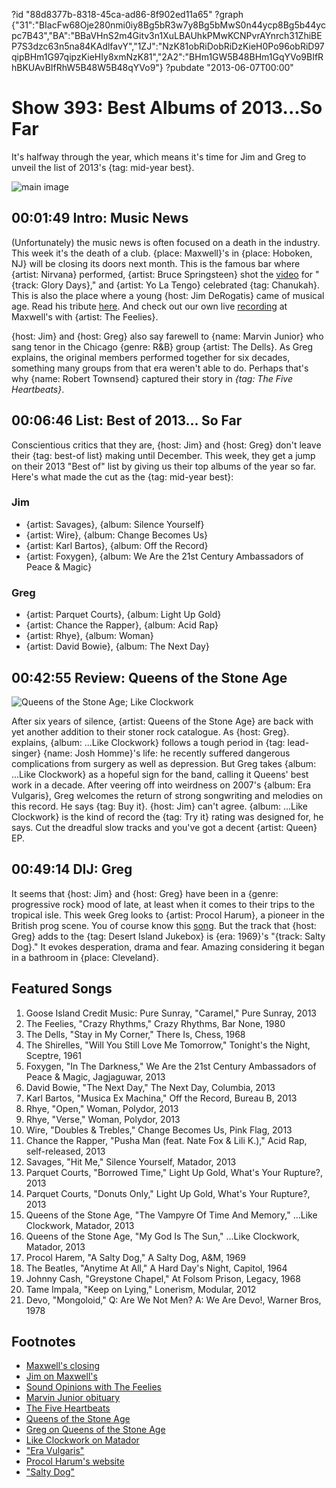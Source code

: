 ?id "88d8377b-8318-45ca-ad86-8f902ed11a65"
?graph {"31":"BIacFw68Oje280nmi0iy8Bg5bR3w7y8Bg5bMwS0n44ycp8Bg5b44ycpc7B43","BA":"BBaVHnS2m4Gitv3n1XuLBAUhkPMwKCNPvrAYnrch31ZhiBEP7S3dzc63n5na84KAdlfavY","1ZJ":"NzK81obRiDobRiDzKieH0Po96obRiD97qipBHm1G97qipzKieHIy8xmNzK81","2A2":"BHm1GW5B48BHm1GqYVo9BIfRhBKUAvBIfRhW5B48W5B48qYVo9"}
?pubdate "2013-06-07T00:00"

# Show 393: Best Albums of 2013...So Far
It's halfway through the year, which means it's time for Jim and Greg to unveil the list of 2013's {tag: mid-year best}. 

![main image](https://static.soundopinions.org/images/2013/bestof2013sofar.jpg)

## 00:01:49 Intro: Music News
(Unfortunately) the music news is often focused on a death in the industry. This week it's the death of a club. {place: Maxwell}'s in {place: Hoboken, NJ} will be closing its doors next month. This is the famous bar where {artist: Nirvana} performed, {artist: Bruce Springsteen} shot the [video](http://www.youtube.com/watch?v=6vQpW9XRiyM) for "{track: Glory Days}," and {artist: Yo La Tengo} celebrated {tag: Chanukah}. This is also the place where a young {host: Jim DeRogatis} came of musical age. Read his tribute [here](http://www.wbez.org/blogs/jim-derogatis/2013-06/rip-maxwell%e2%80%99s-requiem-rock-club-107531). And check out our own live [recording](http://www.soundopinions.org/show/138) at Maxwell's with {artist: The Feelies}.

{host: Jim} and {host: Greg} also say farewell to {name: Marvin Junior} who sang tenor in the Chicago {genre: R&B} group {artist: The Dells}. As Greg explains, the original members performed together for six decades, something many groups from that era weren't able to do. Perhaps that's why {name: Robert Townsend} captured their story in *{tag: The Five Heartbeats}*.

## 00:06:46 List: Best of 2013... So Far
Conscientious critics that they are, {host: Jim} and {host: Greg} don't leave their {tag: best-of list} making until December. This week, they get a jump on their 2013 "Best of" list by giving us their top albums of the year so far. Here's what made the cut as the {tag: mid-year best}:

### Jim 
- {artist: Savages}, {album: Silence Yourself}
- {artist: Wire}, {album: Change Becomes Us}
- {artist: Karl Bartos}, {album: Off the Record}
- {artist: Foxygen}, {album: We Are the 21st Century Ambassadors of Peace & Magic}

### Greg
- {artist: Parquet Courts}, {album: Light Up Gold}
- {artist: Chance the Rapper}, {album: Acid Rap}
- {artist: Rhye}, {album: Woman}
- {artist: David Bowie}, {album: The Next Day}

## 00:42:55 Review: Queens of the Stone Age

![Queens of the Stone Age; Like Clockwork](https://static.soundopinions.org/assets/393/1ZJ0.jpg "https://itunes.apple.com/us/album/...like-clockwork/id630719740?uo=4")

After six years of silence, {artist: Queens of the Stone Age} are back with yet another addition to their stoner rock catalogue. As {host: Greg}. explains, {album: ...Like Clockwork} follows a tough period in {tag: lead-singer} {name: Josh Homme}'s life: he recently suffered dangerous complications from surgery as well as depression. But Greg takes {album: ...Like Clockwork} as a hopeful sign for the band, calling it Queens' best work in a decade. After veering off into weirdness on 2007's {album: Era Vulgaris}, Greg welcomes the return of strong songwriting and melodies on this record. He says {tag: Buy it}. {host: Jim} can't agree. {album: ...Like Clockwork} is the kind of record the {tag: Try it} rating was designed for, he says. Cut the dreadful slow tracks and you've got a decent {artist: Queen} EP.

##  00:49:14 DIJ: Greg
It seems that {host: Jim} and {host: Greg} have been in a {genre: progressive rock} mood of late, at least when it comes to their trips to the tropical isle. This week Greg looks to {artist: Procol Harum}, a pioneer in the British prog scene. You of course know this [song](http://www.youtube.com/embed/5T7WujWrn7c). But the track that {host: Greg} adds to the {tag: Desert Island Jukebox} is {era: 1969}'s "{track: Salty Dog}." It evokes desperation, drama and fear. Amazing considering it began in a bathroom in {place: Cleveland}.

## Featured Songs
1. Goose Island Credit Music: Pure Sunray, "Caramel," Pure Sunray, 2013
2. The Feelies, "Crazy Rhythms," Crazy Rhythms, Bar None, 1980
3. The Dells, "Stay in My Corner," There Is, Chess, 1968
4. The Shirelles, "Will You Still Love Me Tomorrow," Tonight's the Night, Sceptre, 1961
5. Foxygen, "In The Darkness," We Are the 21st Century Ambassadors of Peace & Magic, Jagjaguwar, 2013
6. David Bowie, "The Next Day," The Next Day, Columbia, 2013
7. Karl Bartos, "Musica Ex Machina," Off the Record, Bureau B, 2013
8. Rhye, "Open," Woman, Polydor, 2013
9. Rhye, "Verse," Woman, Polydor, 2013
10. Wire, "Doubles & Trebles," Change Becomes Us, Pink Flag, 2013
11. Chance the Rapper, "Pusha Man (feat. Nate Fox & Lili K.)," Acid Rap, self-released, 2013
12. Savages, "Hit Me," Silence Yourself, Matador, 2013
13. Parquet Courts, "Borrowed Time," Light Up Gold, What's Your Rupture?, 2013
14. Parquet Courts, "Donuts Only," Light Up Gold, What's Your Rupture?, 2013
15. Queens of the Stone Age, "The Vampyre Of Time And Memory," ...Like Clockwork, Matador, 2013
16. Queens of the Stone Age, "My God Is The Sun," ...Like Clockwork, Matador, 2013
17. Procol Harem, "A Salty Dog," A Salty Dog, A&M, 1969
18. The Beatles, "Anytime At All," A Hard Day's Night, Capitol, 1964
19. Johnny Cash, "Greystone Chapel," At Folsom Prison, Legacy, 1968
20. Tame Impala, "Keep on Lying," Lonerism, Modular, 2012
21. Devo, "Mongoloid," Q: Are We Not Men? A: We Are Devo!, Warner Bros, 1978

## Footnotes
- [Maxwell's closing](http://www.nj.com/entertainment/music/index.ssf/2013/06/maxwells_to_close_at_the_end_o.html)
- [Jim on Maxwell's](http://www.wbez.org/blogs/jim-derogatis/2013-06/rip-maxwell%e2%80%99s-requiem-rock-club-107531)
- [Sound Opinions with The Feelies](http://www.soundopinions.org/show/138)
- [Marvin Junior obituary](http://articles.chicagotribune.com/2013-06-02/entertainment/chi-marvin-junior-obit-20130602_1_marvin-junior-el-rays-dells)
- [The Five Heartbeats](http://www.imdb.com/title/tt0101891/)
- [Queens of the Stone Age](http://www.mygodisthesun.com/)
- [Greg on Queens of the Stone Age](http://articles.chicagotribune.com/2013-06-03/entertainment/chi-queens-of-stone-age-album-review-20130603_1_josh-homme-joey-castillo-album-review)
- [Like Clockwork on Matador](http://store.matadorrecords.com/like-clockwork)
- ["Era Vulgaris"](http://www.youtube.com/watch?v=E38DwXwpms0)
- [Procol Harum's website](http://www.procolharum.com/)
- ["Salty Dog"](http://www.youtube.com/watch?v=Q6BzNEZxbiw)
